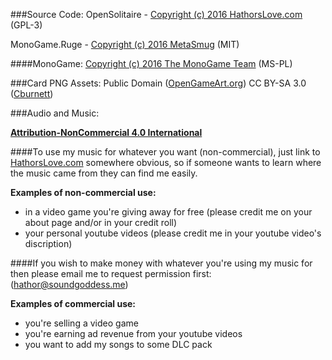 ###Source Code: 
OpenSolitaire - [Copyright (c) 2016 HathorsLove.com](http://www.gnu.org/licenses/gpl-3.0.html) (GPL-3)

MonoGame.Ruge - [Copyright (c) 2016 MetaSmug](https://github.com/MetaSmug/RollYourOwnGameEngine/blob/master/LICENSE.md) (MIT)

####MonoGame:
[Copyright (c) 2016 The MonoGame Team](https://github.com/mono/MonoGame/blob/develop/LICENSE.txt) (MS-PL)


###Card PNG Assets:
Public Domain ([OpenGameArt.org](http://opengameart.org/content/playing-cards-vector-png))
CC BY-SA 3.0 ([Cburnett](http://en.wikipedia.org/wiki/User:Cburnett))

###Audio and Music: 

[**Attribution-NonCommercial 4.0 International**](http://creativecommons.org/licenses/by-nc/4.0/)

####To use my music for whatever you want (non-commercial), just link to [HathorsLove.com](http://HathorsLove.com/) somewhere obvious, so if someone wants to learn where the music came from they can find me easily.

**Examples of non-commercial use:**

* in a video game you're giving away for free (please credit me on your about page and/or in your credit roll)
* your personal youtube videos (please credit me in your youtube video's discription)

####If you wish to make money with whatever you're using my music for then please email me to request permission first: (hathor@soundgoddess.me)

**Examples of commercial use:**

* you're selling a video game
* you're earning ad revenue from your youtube videos
* you want to add my songs to some DLC pack

